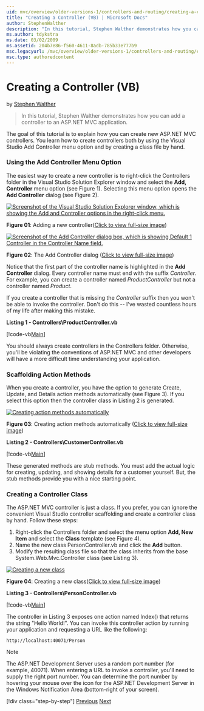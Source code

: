 ```yaml
---
uid: mvc/overview/older-versions-1/controllers-and-routing/creating-a-controller-vb
title: "Creating a Controller (VB) | Microsoft Docs"
author: StephenWalther
description: "In this tutorial, Stephen Walther demonstrates how you can add a controller to an ASP.NET MVC application. (VB)"
ms.author: tdykstra
ms.date: 03/02/2009
ms.assetid: 204b7e86-f560-4611-8adb-785b33e777b9
msc.legacyurl: /mvc/overview/older-versions-1/controllers-and-routing/creating-a-controller-vb
msc.type: authoredcontent
---
```

# Creating a Controller (VB)

by [Stephen Walther](https://github.com/StephenWalther)

> In this tutorial, Stephen Walther demonstrates how you can add a controller to an ASP.NET MVC application.

The goal of this tutorial is to explain how you can create new ASP.NET MVC controllers. You learn how to create controllers both by using the Visual Studio Add Controller menu option and by creating a class file by hand.

### Using the Add Controller Menu Option

The easiest way to create a new controller is to right-click the Controllers folder in the Visual Studio Solution Explorer window and select the **Add, Controller** menu option (see Figure 1). Selecting this menu option opens the **Add Controller** dialog (see Figure 2).

[![Screenshot of the Visual Studio Solution Explorer window, which is showing the Add and Controller options in the right-click menu.](creating-a-controller-vb/_static/image1.jpg)](creating-a-controller-vb/_static/image1.png)

**Figure 01**: Adding a new controller([Click to view full-size image](creating-a-controller-vb/_static/image2.png))

[![Screenshot of the Add Controller dialog box, which is showing Default 1 Controller in the Controller Name field.](creating-a-controller-vb/_static/image2.jpg)](creating-a-controller-vb/_static/image3.png)

**Figure 02**: The Add Controller dialog ([Click to view full-size image](creating-a-controller-vb/_static/image4.png))

Notice that the first part of the controller name is highlighted in the **Add Controller** dialog. Every controller name must end with the suffix *Controller*. For example, you can create a controller named *ProductController* but not a controller named *Product*.

If you create a controller that is missing the *Controller* suffix then you won't be able to invoke the controller. Don't do this -- I've wasted countless hours of my life after making this mistake.

**Listing 1 - Controllers\ProductController.vb**

[!code-vb[Main](creating-a-controller-vb/samples/sample1.vb)]

You should always create controllers in the Controllers folder. Otherwise, you'll be violating the conventions of ASP.NET MVC and other developers will have a more difficult time understanding your application.

### Scaffolding Action Methods

When you create a controller, you have the option to generate Create, Update, and Details action methods automatically (see Figure 3). If you select this option then the controller class in Listing 2 is generated.

[![Creating action methods automatically](creating-a-controller-vb/_static/image3.jpg)](creating-a-controller-vb/_static/image5.png)

**Figure 03**: Creating action methods automatically ([Click to view full-size image](creating-a-controller-vb/_static/image6.png))

**Listing 2 - Controllers\CustomerController.vb**

[!code-vb[Main](creating-a-controller-vb/samples/sample2.vb)]

These generated methods are stub methods. You must add the actual logic for creating, updating, and showing details for a customer yourself. But, the stub methods provide you with a nice starting point.

### Creating a Controller Class

The ASP.NET MVC controller is just a class. If you prefer, you can ignore the convenient Visual Studio controller scaffolding and create a controller class by hand. Follow these steps:

1. Right-click the Controllers folder and select the menu option **Add, New Item** and select the **Class** template (see Figure 4).
2. Name the new class PersonController.vb and click the **Add** button.
3. Modify the resulting class file so that the class inherits from the base System.Web.Mvc.Controller class (see Listing 3).

[![Creating a new class](creating-a-controller-vb/_static/image4.jpg)](creating-a-controller-vb/_static/image7.png)

**Figure 04**: Creating a new class([Click to view full-size image](creating-a-controller-vb/_static/image8.png))

**Listing 3 - Controllers\PersonController.vb**

[!code-vb[Main](creating-a-controller-vb/samples/sample3.vb)]

The controller in Listing 3 exposes one action named Index() that returns the string "Hello World!". You can invoke this controller action by running your application and requesting a URL like the following:

`http://localhost:40071/Person`

> [!NOTE]
> 
> The ASP.NET Development Server uses a random port number (for example, 40071). When entering a URL to invoke a controller, you'll need to supply the right port number. You can determine the port number by hovering your mouse over the icon for the ASP.NET Development Server in the Windows Notification Area (bottom-right of your screen).
> 
> [!div class="step-by-step"]
> [Previous](adding-dynamic-content-to-a-cached-page-vb.md)
> [Next](creating-an-action-vb.md)

